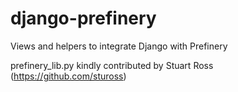 django-prefinery
================

Views and helpers to integrate Django with Prefinery

prefinery_lib.py kindly contributed by Stuart Ross (https://github.com/stuross)